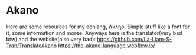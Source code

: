 # Akano
Here are some resources for my conlang, Ʌkʌɳo. Simple stuff like a font for it, some information and moree.
Anyways here is the translator(very bad btw) and the website(also very bad):
https://github.com/La-Liam-S-Tran/TranslateAkano
https://the-akano-language.webflow.io/
